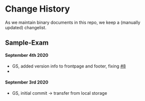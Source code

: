 # Change History

As we maintain binary documents in this repo,
we keep a (manually updated) changelist.

## Sample-Exam

#### September 4th 2020

* GS, added version info to frontpage and footer, fixing [#8](https://github.com/isaqb-org/examination-foundation/issues/8)
*

#### September 3rd 2020

* GS, initial commit -> transfer from local storage
